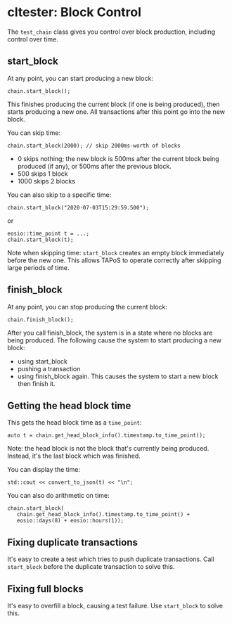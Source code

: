 # cltester: Block Control

The `test_chain` class gives you control over block production, including control over time.

## start_block

At any point, you can start producing a new block:

```
chain.start_block();
```

This finishes producing the current block (if one is being produced), then starts producing a new one. All transactions after this point go into the new block.

You can skip time:

```
chain.start_block(2000); // skip 2000ms-worth of blocks
```

* 0 skips nothing; the new block is 500ms after the current block being produced (if any), or 500ms after the previous block.
* 500 skips 1 block
* 1000 skips 2 blocks

You can also skip to a specific time:

```
chain.start_block("2020-07-03T15:29:59.500");
```

or

```
eosio::time_point t = ...;
chain.start_block(t);
```

Note when skipping time: `start_block` creates an empty block immediately before the new one. This allows TAPoS to operate correctly after skipping large periods of time.

## finish_block

At any point, you can stop producing the current block:

```
chain.finish_block();
```

After you call finish_block, the system is in a state where no blocks are being produced. The following cause the system to start producing a new block:

* using start_block
* pushing a transaction
* using finish_block again. This causes the system to start a new block then finish it.

## Getting the head block time

This gets the head block time as a `time_point`:

```
auto t = chain.get_head_block_info().timestamp.to_time_point();
```

Note: the head block is not the block that's currently being produced. Instead, it's the last block which was finished.

You can display the time:

```
std::cout << convert_to_json(t) << "\n";
```

You can also do arithmetic on time:

```
chain.start_block(
   chain.get_head_block_info().timestamp.to_time_point() +
   eosio::days(8) + eosio::hours(1));
```

## Fixing duplicate transactions

It's easy to create a test which tries to push duplicate transactions. Call `start_block` before the duplicate transaction to solve this.

## Fixing full blocks

It's easy to overfill a block, causing a test failure. Use `start_block` to solve this.
